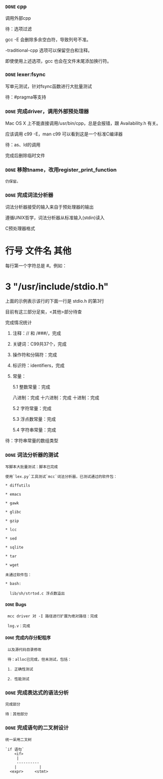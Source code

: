 
### `DONE` cpp

   调用外部cpp

   待：选项过滤

   gcc -E 会删除多余空白符，导致列号不准。

   -traditional-cpp 选项可以保留空白和注释。

   即使使用上述选项，gcc 也会在文件末尾添加换行符。

### `DONE` lexer:fsync

   写单元测试，针对fsync函数进行大批量测试
   
   待：#pragma等支持

### `DONE` 完成driver，调用外部预处理器

   Mac OS X 上不能直接调用/usr/bin/cpp，总是会报错，跟 Availability.h 有关。

   应该调用 c99 -E，man c99 可以看到这是一个标准C编译器

   待：as、ld的调用

   完成后删除临时文件

### `DONE` 移除tname，改用register_print_function

    仍保留。


### `DONE` 完成词法分析器

   词法分析器接受的输入来自于预处理器的输出

   遵循UNIX哲学，词法分析器从标准输入(stdin)读入
   
   C预处理器格式

   # 行号 文件名 其他

   每行第一个字符总是 #。例如：

   # 3 "/usr/include/stdio.h" 

   上面的示例表示该行的下面一行是 stdio.h 的第3行

   目前有这三部分足矣，<其他>部分待查

   完成情况统计

   1. 注释：// 和 /###/，完成
   2. 关键词：C99共37个，完成
   3. 操作符和分隔符：完成
   4. 标识符：identifiers，完成
   5. 常量：
   
      5.1 整数常量：完成

        八进制：完成
        十六进制：完成
        十进制：完成

      5.2 字符常量：完成

      5.3 浮点数常量：完成

      5.4 字符串常量：完成

      
   待：字符串常量的数组类型
   

### `DONE` 词法分析器的测试

    写脚本大批量测试：脚本已完成

    使用`lex.py`工具测试`mcc`词法分析器，已测试通过的软件包：

    * diffutils

    * emacs

    * gawk
    
    * glibc
    
    * gzip

    * lcc

    * sed

    * sqlite

    * tar

    * wget

    未通过软件包：

    * bash:

      lib/sh/strtod.c 浮点数溢出


#### `DONE` Bugs

     mcc driver 对 -I 路径进行扩展为绝对路径：完成

     log.v：完成

#### `DONE` 完成内存分配程序

     以及源代码目录修改

     待：alloc已完成，但未测试，包括：

     1. 正确性测试

     2. 性能测试


### `DONE` 完成表达式的语法分析

    完成部分

    待：其他部分

### `DONE` 完成语句的二叉树设计

    统一采用二叉树

    `if 语句`
		<if>
		 |
	     ----------
	    |          |
	  <expr>     <stmt>